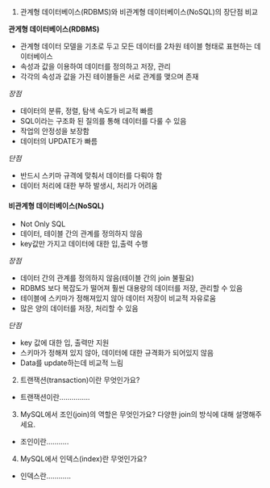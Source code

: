 1. 관계형 데이터베이스(RDBMS)와 비관계형 데이터베이스(NoSQL)의 장단점 비교

**관게형 데이터베이스(RDBMS)**
- 관계형 데이터 모델을 기초로 두고 모든 데이터를 2차원 테이블 형태로 표현하는 데이터베이스
- 속성과 값을 이용하여 데이터를 정의하고 저장, 관리
- 각각의 속성과 값을 가진 테이블들은 서로 관계를 맺으며 존재

*장점*
- 데이터의 분류, 정렬, 탐색 속도가 비교적 빠름
- SQL이라는 구조화 된 질의를 통해 데이터를 다룰 수 있음
- 작업의 안정성을 보장함
- 데이터의 UPDATE가 빠름

*단점*
- 반드시 스키마 규격에 맞춰서 데이터를 다뤄야 함
- 데이터 처리에 대한 부하 발생시, 처리가 어려움

#### 비관계형 데이터베이스(NoSQL)
- Not Only SQL
- 데이터, 테이블 간의 관계를 정의하지 않음
- key값만 가지고 데이터에 대한 입,출력 수행

*장점*
- 데이터 간의 관계를 정의하지 않음(테이블 간의 join 불필요)
- RDBMS 보다 복잡도가 떨어져 훨씬 대용량의 데이터를 저장, 관리할 수 있음
- 테이블에 스키마가 정해져있지 않아 데이터 저장이 비교적 자유로움
- 많은 양의 데이터를 저장, 처리할 수 있음

*단점*
- key 값에 대한 입, 출력만 지원
- 스키마가 정해져 있지 않아, 데이터에 대한 규격화가 되어있지 않음
- Data를 update하는데 비교적 느림

2. 트랜잭션(transaction)이란 무엇인가요?

- 트랜잭션이란...............

3. MySQL에서 조인(join)의 역할은 무엇인가요? 다양한 join의 방식에 대해 설명해주세요.

- 조인이란...........

4. MySQL에서 인덱스(index)란 무엇인가요?

- 인덱스란............
